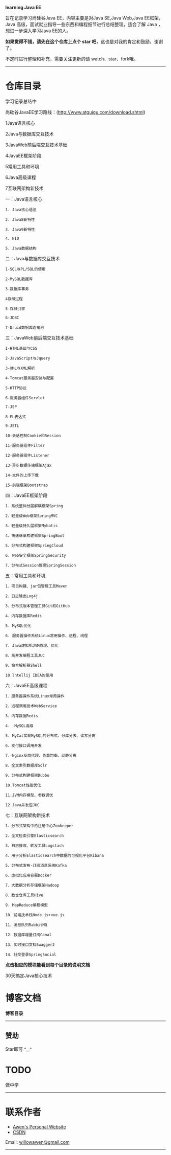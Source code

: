 ﻿ **learning Java EE** 
  
旨在记录学习尚硅谷Java EE，内容主要是对Java SE,Java Web,Java EE框架，Java 高级，面试就业指导一些东西和编程细节进行总结整理，适合了解 Java ，想进一步深入学习Java EE的人。

**如果觉得不错，请先在这个仓库上点个 star 吧**，这也是对我的肯定和鼓励，谢谢了。

不定时进行整理和补充，需要关注更新的请 watch、star、fork哦。

-----

# 仓库目录

学习记录总结中

尚硅谷JavaEE学习路线：(http://www.atguigu.com/download.shtml)

1Java语言核心

2Java与数据库交互技术

3JavaWeb前后端交互技术基础

4JavaEE框架阶段

5常用工具和环境

6Java高级课程

7互联网架构新技术

一：Java语言核心

	1. Java核心语法
	
	2. Java8新特性
	
	3. Java9新特性
	
	4. NIO
	
	5. Java数据结构
	
二：Java与数据库交互技术

	1-SQL与PL/SQL的使用

	2-MySQL数据库
	
	3-数据库事务
	
	4存储过程
	
	5-存储引擎

	6-JDBC

	7-Druid数据库连接池

三：JavaWeb前后端交互技术基础

	I-HTML基础与CSS

	2-JavaScript与Jquery

	3-XML与XML解析

	4-Tomcat服务器安装与配置

	5-HTTP协议

	6-服务器组件Servlet

	7-JSP

	8-EL表达式

	9-JSTL

	10-会话控制Cookie和Session

	11-服务器组件Filter

	12-服务器组件Listener

	13-异步数据传输框架Ajax

	14-文件的上传下载

	15-前端框架Bootstrap

四：JavaEE框架阶段

	1．系统整体分层解耦框架Spring

	2．轻量级Web框架SpringMVC

	3．轻量级持久层框架Mybatis

	4．快速继承构建框架SpringBoot

	5．分布式构建框架SpringCloud

	6. Web安全框架SpringSecurity

	7．分布式Session管理SpringSession

五：常用工具和环境

	1．项目构建、jar包管理工具Maven

	2．日志输出Log4j

	3．分布式版本管理工具Git和GitHub

	4．内存数据库Redis

	5. MySQL优化
	
	6. 服务器操作系统Linux常用操作、进程、线程
	
	7. Java虚拟机JVM原理、优化
	
	8．高并发编程工具JUC

	9．命令解析器Shell

	10.lntellij IDEA的使用

六：JavaEE高级课程

	1．服务器操作系统Linux常用操作

	2．远程调用技术WebService

	3．内存数据Redis

	4.  MySQL高级
	
	5. MyCat实现MySQL的分布式、分库分表、读写分离
	
	6．支付接口调用开发

	7.-Nginx反向代理、负载均衡、动静分离

	8．全文索引数据库Solr

	9．分布式构建框架Dubbo

	10.Tomcat性能优化

	11.JVM内存模型、参数调优

	12.Java并发包JUC

七：互联网架构新技术

	1．分布式架构中的注册中心Zookeeper

	2．全文检索引擎Elasticsearch

	3．日志接收、转发工具Logstash

	4．用于分析Elasticsearch中数据的可视化平台Kibana

	5．分布式发布·订阅消息系统Kafka

	6．虚拟化应用容器Docker

	7．大数据分析存储框架Hadoop

	8．数仓仓库工具Hive

	9. MapReduce编程模型
	
	10．前端技术栈Node.js+vue.js

	11．消息队列RabbitMQ

	12．数据库增量订阅Canal

	13．实时接口文档Swagger2

	14．社交登录SpringSocial

**点击相应的模块能看到每个目录的说明文档**


30天搞定Java核心技术


# 博客文档

**博客目录**

-----


## 赞助

Star即可  ^__^

# TODO

做中学

-----

# 联系作者

- [Awen's Personal Website](没有中)
- [CSDN](https://blog.csdn.net/qq_41569732)

Email: willowawen@gmail.com

-----

